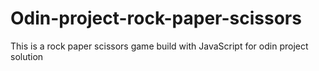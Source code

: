# Odin-project-rock-paper-scissors
This is a rock paper scissors game build with JavaScript for odin project solution 
